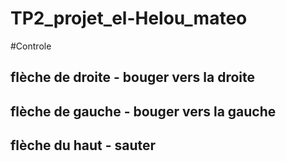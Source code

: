 # TP2_projet_el-Helou_mateo

#Controle

## flèche de droite - bouger vers la droite
## flèche de gauche - bouger vers la gauche
## flèche du haut - sauter
